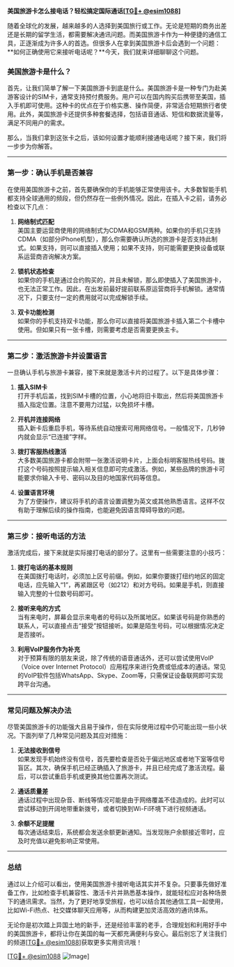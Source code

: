 **美国旅游卡怎么接电话？轻松搞定国际通话[[TG💪+ @esim1088](https://t.me/s/esim1088)]**

随着全球化的发展，越来越多的人选择到美国旅行或工作。无论是短期的商务出差还是长期的留学生活，都需要解决通讯问题。而美国旅游卡作为一种便捷的通信工具，正逐渐成为许多人的首选。但很多人在拿到美国旅游卡后会遇到一个问题：**如何正确使用它来接听电话呢？**今天，我们就来详细聊聊这个问题。

### 美国旅游卡是什么？

首先，让我们简单了解一下美国旅游卡到底是什么。美国旅游卡是一种专门为赴美游客设计的SIM卡，通常支持预付费服务。用户可以在国内购买后携带至美国，插入手机即可使用。这种卡的优点在于价格实惠、操作简便，非常适合短期旅行者使用。此外，美国旅游卡还提供多种套餐选择，包括语音通话、短信和数据流量等，满足不同用户的需求。

那么，当我们拿到这张卡之后，该如何设置才能顺利接通电话呢？接下来，我们将一步步为你解答。

---

### 第一步：确认手机是否兼容

在使用美国旅游卡之前，首先要确保你的手机能够正常使用该卡。大多数智能手机都支持全球通用的频段，但仍然存在一些例外情况。因此，在插入卡之前，请务必检查以下几点：

1. **网络制式匹配**  
   美国主要运营商使用的网络制式为CDMA和GSM两种。如果你的手机只支持CDMA（如部分iPhone机型），那么你需要确认所选的旅游卡是否支持此制式。如果支持，则可以直接插入使用；如果不支持，则可能需要更换设备或联系运营商咨询解决方案。

2. **锁机状态检查**  
   如果你的手机是通过合约购买的，并且未解锁，那么即使插入了美国旅游卡，也无法正常工作。因此，在出发前最好提前联系原运营商将手机解锁。通常情况下，只要支付一定的费用就可以完成解锁手续。

3. **双卡功能检测**  
   如果你的手机支持双卡功能，那么你可以直接将美国旅游卡插入第二个卡槽中使用。但如果只有一张卡槽，则需要考虑是否需要更换主卡。

---

### 第二步：激活旅游卡并设置语言

一旦确认手机与旅游卡兼容，接下来就是激活卡片的过程了。以下是具体步骤：

1. **插入SIM卡**  
   打开手机后盖，找到SIM卡槽的位置，小心地将旧卡取出，然后将美国旅游卡插入指定位置。注意不要用力过猛，以免损坏卡槽。

2. **开机并连接网络**  
   插入新卡后重启手机，等待系统自动搜索可用网络信号。一般情况下，几秒钟内就会显示“已连接”字样。

3. **拨打客服热线激活**  
   大多数美国旅游卡都会附带一张激活说明卡片，上面会标明客服热线号码。拨打这个号码按照提示输入相关信息即可完成激活。例如，某些品牌的旅游卡可能要求你输入卡号、密码以及目的地国家代码等信息。

4. **设置语言环境**  
   为了方便操作，建议将手机的语言设置调整为英文或其他熟悉语言。这样不仅有助于理解后续的操作指南，也能避免因语言障碍导致的问题。

---

### 第三步：接听电话的方法

激活完成后，接下来就是实际接打电话的部分了。这里有一些需要注意的小技巧：

1. **拨打电话的基本规则**  
   在美国拨打电话时，必须加上区号前缀。例如，如果你要拨打纽约地区的固定电话，应先输入“1”，再紧跟区号（如212）和对方号码。如果是手机，则直接输入完整的十位数号码即可。

2. **接听来电的方式**  
   当有来电时，屏幕会显示来电者的号码以及所属地区。如果该号码是你熟悉的联系人，可以直接点击“接受”按钮接听。如果是陌生号码，可以根据情况决定是否接听。

3. **利用VoIP服务作为补充**  
   对于预算有限的朋友来说，除了传统的语音通话外，还可以尝试使用VoIP（Voice over Internet Protocol）应用程序来进行免费或低成本的通话。常见的VoIP软件包括WhatsApp、Skype、Zoom等，只需保证设备联网即可实现跨平台沟通。

---

### 常见问题及解决办法

尽管美国旅游卡的功能强大且易于操作，但在实际使用过程中仍可能出现一些小状况。下面列举了几种常见问题及其应对措施：

1. **无法接收到信号**  
   如果发现手机始终没有信号，首先要检查是否处于偏远地区或者地下室等信号盲区。其次，确保手机已经正确插入了旅游卡，并且已经完成了激活流程。最后，可以尝试重启手机或更换其他位置再次测试。

2. **通话质量差**  
   通话过程中出现杂音、断线等情况可能是由于网络覆盖不佳造成的。此时可以尝试移动到开阔地带重新拨号，或者切换到Wi-Fi环境下进行视频通话。

3. **余额不足提醒**  
   每次通话结束后，系统都会发送余额更新通知。当发现账户余额接近零时，应及时充值以避免影响正常使用。

---

### 总结

通过以上介绍可以看出，使用美国旅游卡接听电话其实并不复杂。只要事先做好准备工作，比如检查手机兼容性、激活卡片并熟悉基本操作，就能轻松应对各种场景下的通讯需求。当然，为了更好地享受旅程，也可以结合其他通信工具一起使用，比如Wi-Fi热点、社交媒体聊天应用等，从而构建更加灵活高效的通讯体系。

无论你是初次踏上异国土地的新手，还是经验丰富的老手，合理规划和利用好手中的美国旅游卡，都将让你在美国的每一天都充满便利与安心。最后别忘了关注我们的频道[[TG💪+ @esim1088](https://t.me/s/esim1088)]获取更多实用资讯哦！

[[TG💪+ @esim1088](https://t.me/s/esim1088) ![Image](https://i.postimg.cc/4NQfJmqS/Snipaste-2025-05-13-00-14-12.png)]